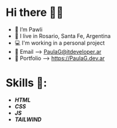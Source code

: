 # Hi there 👋🏻
- 🌺 I’m Pawli 
- 📍 I live in Rosario, Santa Fe, Argentina
- 💻 I'm working in a personal project
- 💌 Email --> PaulaG@itdeveloper.ar
- 🦋 Portfolio --> https://PaulaG.dev.ar

# Skills 🦖:
- <b><i>HTML</i></b>
- <b><i>CSS</i></b>
- <b><i>JS</i></b>
- <b><i>TAILWIND</i></b>
